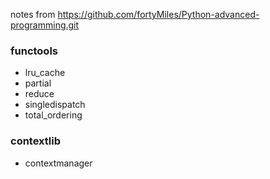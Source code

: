 notes from https://github.com/fortyMiles/Python-advanced-programming.git

### functools
- lru_cache
- partial
- reduce
- singledispatch
- total_ordering

### contextlib
- contextmanager

